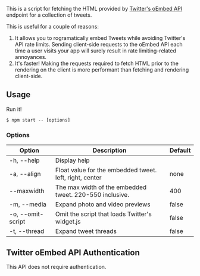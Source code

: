 This is a script for fetching the HTML provided by [Twitter's oEmbed
API](https://dev.twitter.com/rest/reference/get/statuses/oembed)
endpoint for a collection of tweets.

This is useful for a couple of reasons:

1. It allows you to rogramatically embed Tweets while avoiding
Twitter's API rate limits. Sending client-side requests to the oEmbed
API each time a user visits your app will surely result in rate
limiting-related annoyances.
2. It's faster! Making the requests required to fetch HTML prior to
the rendering on the client is more performant than fetching and
rendering client-side.

## Usage

Run it!

```
$ npm start -- [options]
```

### Options

| Option | Description | Default |
| --- | --- | --- |
| -h, --help | Display help | |
| -a, --align | Float value for the embedded tweet. left, right, center | none |
| --maxwidth | The max width of the embedded tweet. 220-550 inclusive. | 400 |
| -m, --media | Expand photo and video previews | false |
| -o, --omit-script | Omit the script that loads Twitter's widget.js | false |
| -t, --thread | Expand tweet threads | false |


## Twitter oEmbed API Authentication

This API does not require authentication.